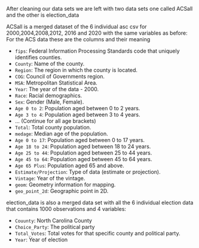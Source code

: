 After cleaning our data sets we are left with two data sets one called ACSall 
and the other is election_data

ACSall is a merged dataset of the 6 individual asc csv for 2000,2004,2008,2012,
2016 and 2020 with the same variables as before:
For the ACS data these are the columns and their meaning
- `fips`: Federal Information Processing Standards code that uniquely identifies counties.
- `County`: Name of the county.
- `Region`: The region in which the county is located.
- `COG`: Council of Governments region.
- `MSA`: Metropolitan Statistical Area.
- `Year`: The year of the data - 2000.
- `Race`: Racial demographics.
- `Sex`: Gender (Male, Female).
- `Age 0 to 2`: Population aged between 0 to 2 years.
- `Age 3 to 4`: Population aged between 3 to 4 years.
- ... (Continue for all age brackets)
- `Total`: Total county population.
- `medage`: Median age of the population.
- `Age 0 to 17`: Population aged between 0 to 17 years.
- `Age 18 to 24`: Population aged between 18 to 24 years.
- `Age 25 to 44`: Population aged between 25 to 44 years.
- `Age 45 to 64`: Population aged between 45 to 64 years.
- `Age 65 Plus`: Population aged 65 and above.
- `Estimate/Projection`: Type of data (estimate or projection).
- `Vintage`: Year of the vintage.
- `geom`: Geometry information for mapping.
- `geo_point_2d`: Geographic point in 2D.

election_data is also a merged data set with all the 6 individual election data
that contains 1000 observations and 4 variables:
- `Couunty`: North Carolina County
- `Choice_Party`: The political party
- `Total_Votes`: Total votes for that specific county and political party.
- `Year`: Year of election 